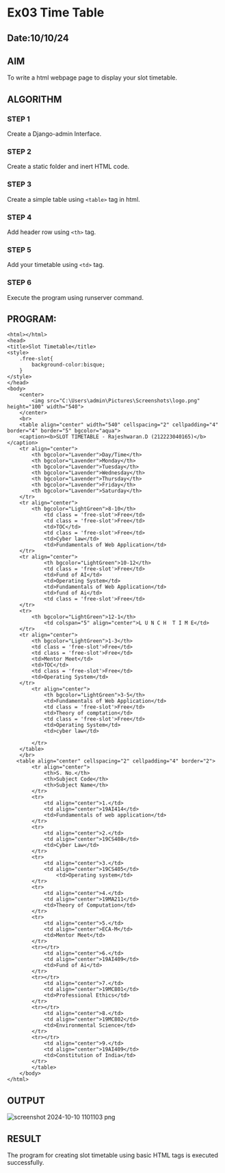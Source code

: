 # Ex03 Time Table
## Date:10/10/24

## AIM
To write a html webpage page to display your slot timetable.

## ALGORITHM
### STEP 1
Create a Django-admin Interface.

### STEP 2
Create a static folder and inert HTML code.

### STEP 3
Create a simple table using ```<table>``` tag in html.

### STEP 4
Add header row using ```<th>``` tag.

### STEP 5
Add your timetable using ```<td>``` tag.

### STEP 6
Execute the program using runserver command.

## PROGRAM:
```
<html></html>
<head>
<title>Slot Timetable</title>
<style>
	.free-slot{
		background-color:bisque;
	}
</style>
</head>
<body>
	<center>
        <img src="C:\Users\admin\Pictures\Screenshots\logo.png" height="100" width="540">
    </center>
	<br>
	<table align="center" width="540" cellspacing="2" cellpadding="4" border="4" border="5" bgcolor="aqua">
	<caption><b>SLOT TIMETABLE - Rajeshwaran.D (212223040165)</b></caption>
	<tr align="center">
		<th bgcolor="Lavender">Day/Time</th>
		<th bgcolor="Lavender">Monday</th>
		<th bgcolor="Lavender">Tuesday</th>
		<th bgcolor="Lavender">Wednesday</th>
		<th bgcolor="Lavender">Thursday</th>
		<th bgcolor="Lavender">Friday</th>
    	<th bgcolor="Lavender">Saturday</th>
	</tr>
	<tr align="center">
		<th bgcolor="LightGreen">8-10</th>
		    <td class = 'free-slot'>Free</td>
			<td class = 'free-slot'>Free</td> 
			<td>TOC</td>
			<td class = 'free-slot'>Free</td>
			<td>Cyber law</td>
    		<td>Fundamentals of Web Application</td>
	</tr>
	<tr align="center">
			<th bgcolor="LightGreen">10-12</th>
			<td class = 'free-slot'>Free</td>
			<td>Fund of AI</td>
			<td>Operating System</td>
			<td>Fundamentals of Web Application</td>
			<td>fund of Ai</td>
			<td class = 'free-slot'>Free</td>
	</tr>
	<tr>
		<th bgcolor="LightGreen">12-1</th>
			<td colspan="5" align="center">L U N C H  T I M E</td>
	</tr>
	<tr align="center">
		<th bgcolor="LightGreen">1-3</th>
		<td class = 'free-slot'>Free</td>
		<td class = 'free-slot'>Free</td>
		<td>Mentor Meet</td>
		<td>TOC</td>
		<td class = 'free-slot'>Free</td>
    	<td>Operating System</td>
	</tr>
		<tr align="center">
			<th bgcolor="LightGreen">3-5</th>
			<td>Fundamentals of Web Application</td>
			<td class = 'free-slot'>Free</td>
			<td>Theory of comptation</td>
			<td class = 'free-slot'>Free</td>
			<td>Operating System</td>
			<td>cyber law</td>
			
		</tr>
	</table>
	</br>
   <table align="center" cellspacing="2" cellpadding="4" border="2">
		<tr align="center">
			<th>S. No.</th>
			<th>Subject Code</th>
			<th>Subject Name</th>
		</tr>
		<tr>
			<td align="center">1.</td>
			<td align="center">19AI414</td>
			<td>Fundamentals of web application</td>
		</tr>
		<tr>
			<td align="center">2.</td>
			<td align="center">19CS408</td>
			<td>Cyber Law</td>
		</tr>
		<tr>
			<td align="center">3.</td>
			<td align="center">19CS405</td>
				<td>Operating system</td>
		</tr>
		<tr>
			<td align="center">4.</td>
			<td align="center">19MA211</td>
			<td>Theory of Computation</td>
		</tr>
		<tr>
			<td align="center">5.</td>
			<td align="center">ECA-M</td>
			<td>Mentor Meet</td>
		</tr>
		<tr></tr>
			<td align="center">6.</td>
			<td align="center">19AI409</td>
			<td>Fund of Ai</td>
		</tr>
		<tr></tr>
			<td align="center">7.</td>
			<td align="center">19MC801</td>
			<td>Professional Ethics</td>
		</tr>
		<tr></tr>
			<td align="center">8.</td>
			<td align="center">19MC802</td>
			<td>Environmental Science</td>
		</tr>
		<tr></tr>
			<td align="center">9.</td>
			<td align="center">19AI409</td>
			<td>Constitution of India</td>
		</tr>
		</table>
	</body>
</html>
```

## OUTPUT
![screenshot 2024-10-10 1101103 png](https://github.com/user-attachments/assets/7e739e15-c59e-4fec-b48b-86caba49777d)


## RESULT
The program for creating slot timetable using basic HTML tags is executed successfully.

